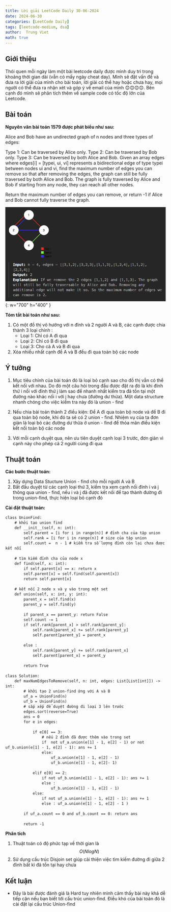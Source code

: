 ```yaml
---
title: Lời giải LeetCode Daily 30-06-2024 
date: 2024-06-30
categories: [LeetCode Daily]
tags: [leetcode-medium, dsa]
author:  Trung Viet 
math: true
---
```


## Giới thiệu 
Thói quen mỗi ngày làm một bài leetcode daily được mình duy trì trong khoảng thời gian dài (vẫn có mấy ngày cheat day). Mình sẽ đặt vấn đề và đưa ra lời giải của mình cho bài toán, lời giải có thể hay hoặc chưa hay, mọi người có thể đưa ra nhận xét và góp ý về email của mình 😊😊😊😊. Bên cạnh đó mình sẽ phân tích thêm về sample code có tốc độ lớn của Leetcode. 


## Bài toán
**Nguyên văn bài toán 1579 được phát biểu như sau:** 

Alice and Bob have an undirected graph of n nodes and three types of edges:

Type 1: Can be traversed by Alice only.
Type 2: Can be traversed by Bob only.
Type 3: Can be traversed by both Alice and Bob.
Given an array edges where edges[i] = [typei, ui, vi] represents a bidirectional edge of type typei between nodes ui and vi, find the maximum number of edges you can remove so that after removing the edges, the graph can still be fully traversed by both Alice and Bob. The graph is fully traversed by Alice and Bob if starting from any node, they can reach all other nodes.

Return the maximum number of edges you can remove, or return -1 if Alice and Bob cannot fully traverse the graph.


![example](/assets/img/leetcode-daily/2024-06-30-example.png){: w="700" h="400" }


**Tóm tắt bài toán như sau:**

1. Có một đồ thị vô hướng với n đỉnh và 2 người A và B, các cạnh được chia thành 3 loại chính : 
    - Loại 1: Chỉ có A đi qua 
    - Loại 2: Chỉ có B đi qua 
    - Loại 3: Cho cả A và B đi qua 
2. Xóa nhiều nhất cạnh để A và B đều đi qua toàn bộ các node 


## Ý tưởng 
1. Mục tiêu chính của bài toán đó là loại bỏ cạnh sao cho đồ thị vẫn có thể kết nối với nhau. Do đó một câu hỏi trong đầu được đặt ra đó là khi đỉnh thứ i nối với đỉnh thứ j làm sao để nhanh nhất kiểm tra đã tồn tại một đường nào khác nối i với j hay chưa (đường dư thừa). Một data structure nhanh chóng cho việc kiểm  tra này đó là union - find

2. Nếu chia bài toán thành 2 điều kiện: Để A đi qua toàn bộ node và để B đi qua toàn bộ node, khi đó ta sẽ có 2 union - find. Nhiệm vụ của ta đơn giản là loại bỏ các đường dư thừa ở union - find để thỏa mãn điều kiện kết nối toàn bộ các node 

3. Với mỗi cạnh duyệt qua, nên ưu tiên duyệt cạnh loại 3 trước, đơn giản vì cạnh này cho phép cả 2 người cùng đi qua 


## Thuật toán 

**Các bước thuật toán:**

1. Xây dựng Data Stucture Union - find cho mỗi người A và B 
2. Bắt đầu duyệt từ các cạnh loại thứ 3, kiểm tra xem cạnh nối đỉnh i và j thông qua union - find, nếu i và j đã được kết nối để tạo thành đường đi trong union-find, thực hiện loại bỏ cạnh đó 

**Cài đặt thuật toán:**

```
class UnionFind: 
    # khởi tạo union find 
    def __init__(self, n: int): 
        self.parent = [i for i in range(n)] # đỉnh cha của tập union 
        self.rank = [i for i in range(n)] # size của tập union 
        self.count =  n - 1 # kiểm tra số lượng đỉnh còn lại chưa được kết nối  

    # tìm kiếm đỉnh cha của node x 
    def find(self, x: int): 
        if self.parent[x] == x: return x 
        self.parent[x] = self.find(self.parent[x])
        return self.parent[x]

    # kết nối 2 node x và y vào trong một set 
    def union(self, x: int, y: int): 
        parent_x = self.find(x)
        parent_y = self.find(y)

        if parent_x == parent_y: return False 
        self.count -= 1 
        if self.rank[parent_x] > self.rank[parent_y]: 
            self.rank[parent_x] += self.rank[parent_y]
            self.parent[parent_y] = parent_x 

        else : 
            self.rank[parent_y] += self.rank[parent_x]
            self.parent[parent_x] = parent_y 

        return True 

class Solution:
    def maxNumEdgesToRemove(self, n: int, edges: List[List[int]]) -> int:
        # khởi tạo 2 union-find ứng với A và B 
        uf_a = UnionFind(n)
        uf_b = UnionFind(n)
        # sắp xếp để duyệt đường đi loại 3 lên trước 
        edges.sort(reverse=True)
        ans = 0
        for e in edges: 

            if e[0] == 3: 
                # nếu 2 đỉnh đã được thêm vào trong set 
                if  not uf_a.union(e[1] - 1, e[2] - 1) or not uf_b.union(e[1] - 1, e[2] - 1): ans += 1  
                else: 
                    uf_a.union(e[1] - 1, e[2] - 1)
                    uf_b.union(e[1] - 1, e[2]- 1)

            elif e[0] == 2: 
                if not uf_b.union(e[1] - 1, e[2] - 1): ans += 1 
                else : 
                    uf_b.union(e[1] - 1, e[2] - 1)
            else: 
                if not uf_a.union(e[1] - 1, e[2] - 1): ans += 1 
                else : uf_a.union(e[1] - 1, e[2] - 1 )

        if uf_a.count == 0 and uf_b.count == 0: return ans 

        return -1 
```
**Phân tích**
1. Thuật toán có độ phức tạp về thời gian là $$O(NlogN)$$
2. Sử dụng cấu trúc Disjoin set giúp cải thiện việc tìm kiếm đường đi giữa 2 đỉnh bất kì đã tồn tại hay chưa 


## Kết luận 
- Đây là bài được đánh giá là Hard tuy nhiên mình cảm thấy bài này khá dễ tiếp cận nếu bạn biết tới cấu trúc union-find. Điều khó của bài toán đó là cài đặt lại cấu trúc Union-find 


